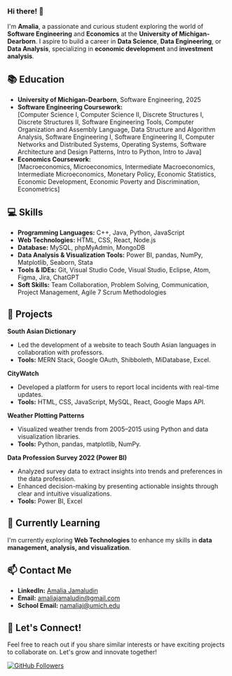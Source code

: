 ### Hi there! 👋  

I'm **Amalia**, a passionate and curious student exploring the world of **Software Engineering** and **Economics** at the **University of Michigan-Dearborn**. I aspire to build a career in **Data Science**, **Data Engineering**, or **Data Analysis**, specializing in **economic development** and **investment analysis**.  

## 📚 Education  

- **University of Michigan-Dearborn**, Software Engineering, 2025  
- **Software Engineering Coursework:**  
  [Computer Science I, Computer Science II, Discrete Structures I, Discrete Structures II, Software Engineering Tools, Computer Organization and Assembly Language, Data Structure and Algorithm Analysis, Software Engineering I, Software Engineering II, Computer Networks and Distributed Systems, Operating Systems, Software Architecture and Design Patterns, Intro to Python, Intro to Java]  
- **Economics Coursework:**  
  [Macroeconomics, Microeconomics, Intermediate Macroeconomics, Intermediate Microeconomics, Monetary Policy, Economic Statistics, Economic Development, Economic Poverty and Discrimination, Econometrics]  

## 💻 Skills  

- **Programming Languages:** C++, Java, Python, JavaScript  
- **Web Technologies:** HTML, CSS, React, Node.js  
- **Database:** MySQL, phpMyAdmin, MongoDB  
- **Data Analysis & Visualization Tools:** Power BI, pandas, NumPy, Matplotlib, Seaborn, Stata  
- **Tools & IDEs:** Git, Visual Studio Code, Visual Studio, Eclipse, Atom, Figma, Jira, ChatGPT  
- **Soft Skills:** Team Collaboration, Problem Solving, Communication, Project Management, Agile 7 Scrum Methodologies 

## 🚀 Projects  

**South Asian Dictionary**  
- Led the development of a website to teach South Asian languages in collaboration with professors.  
- **Tools:** MERN Stack, Google OAuth, Shibboleth, MiDatabase, Excel.  

**CityWatch**  
- Developed a platform for users to report local incidents with real-time updates.  
- **Tools:** HTML, CSS, JavaScript, MySQL, React, Google Maps API.  

**Weather Plotting Patterns**  
- Visualized weather trends from 2005–2015 using Python and data visualization libraries.  
- **Tools:** Python, pandas, matplotlib, NumPy.  

**Data Profession Survey 2022 (Power BI)**  
- Analyzed survey data to extract insights into trends and preferences in the data profession.   
- Enhanced decision-making by presenting actionable insights through clear and intuitive visualizations.  
- **Tools:** Power BI, Excel

## 🌱 Currently Learning  

I'm currently exploring **Web Technologies** to enhance my skills in **data management, analysis, and visualization**.  

## 📫 Contact Me  

- **LinkedIn:** [Amalia Jamaludin](https://www.linkedin.com/in/amaliajamaludin)  
- **Email:** [amaliajamaludin@gmail.com](mailto:amaliajamaludin@gmail.com)  
- **School Email:** [namaliaj@umich.edu](mailto:namaliaj@umich.edu)  

## 🤝 Let's Connect!  

Feel free to reach out if you share similar interests or have exciting projects to collaborate on. Let's grow and innovate together!  

[![GitHub Followers](https://img.shields.io/github/followers/Amaliajamaludin?label=Follow&style=social)](https://github.com/Amaliajamaludin)  





